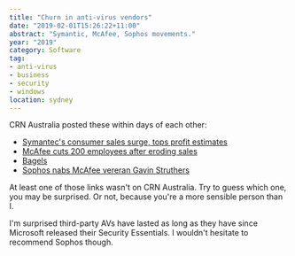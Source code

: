 ```yaml
---
title: "Churn in anti-virus vendors"
date: "2019-02-01T15:26:22+11:00"
abstract: "Symantic, McAfee, Sophos movements."
year: "2019"
category: Software
tag:
- anti-virus
- business
- security
- windows
location: sydney
---
```

CRN Australia posted these within days of each other:

* [Symantec's consumer sales surge, tops profit estimates](https://www.crn.com.au/news/symantecs-consumer-sales-surge-tops-profit-estimates-518711)
* [McAfee cuts 200 employees after eroding sales](https://www.crn.com.au/news/mcafee-cuts-200-employees-after-eroding-sales-report-518430)
* [Bagels](https://en.wikipedia.org/wiki/Bagel)
* [Sophos nabs McAfee vereran Gavin Struthers](https://www.crn.com.au/news/sophos-nabs-mcafee-veteran-gavin-struthers-to-lead-apj-517915)

At least one of those links wasn't on CRN Australia. Try to guess which one, you may be surprised. Or not, because you're a more sensible person than I.

I'm surprised third-party AVs have lasted as long as they have since Microsoft released their Security Essentials. I wouldn't hesitate to recommend Sophos though.

